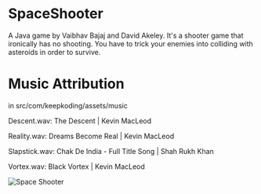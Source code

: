 # SpaceShooter

A Java game by Vaibhav Bajaj and David Akeley. It's a shooter game that ironically has no shooting. You have to trick your enemies into colliding with asteroids in order to survive.

# Music Attribution

in src/com/keepkoding/assets/music

Descent.wav: The Descent | Kevin MacLeod

Reality.wav: Dreams Become Real | Kevin MacLeod

Slapstick.wav: Chak De India - Full Title Song | Shah Rukh Khan

Vortex.wav: Black Vortex | Kevin MacLeod

![Space Shooter](https://puu.sh/wvoqw/00016be78a.png)
